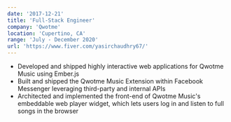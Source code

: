 ```yaml
---
date: '2017-12-21'
title: 'Full-Stack Engineer'
company: 'Qwotme'
location: 'Cupertino, CA'
range: 'July - December 2020'
url: 'https://www.fiver.com/yasirchaudhry67/'
---
```


- Developed and shipped highly interactive web applications for Qwotme Music using Ember.js
- Built and shipped the Qwotme Music Extension within Facebook Messenger leveraging third-party and internal APIs
- Architected and implemented the front-end of Qwotme Music's embeddable web player widget, which lets users log in and listen to full songs in the browser

